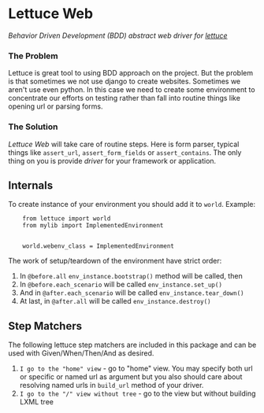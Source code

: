Lettuce Web
====================

*Behavior Driven Development (BDD) abstract web driver for
[lettuce](http://lettuce.it)*

### The Problem

Lettuce is great tool to using BDD approach on the project. But the problem
is that sometimes we not use django to create websites. Sometimes we aren't use
even python. In this case we need to create some environment to concentrate
our efforts on testing rather than fall into routine things like opening url or parsing forms.

### The Solution

*Lettuce Web* will take care of routine steps. Here is form parser, typical
things like `assert_url`, `assert_form_fields` or `assert_contains`.
The only thing on you is provide *driver* for your framework or
application.



Internals
--------------------

To create instance of your environment you should add it to `world`.
Example:

        from lettuce import world
        from mylib import ImplementedEnvironment


        world.webenv_class = ImplementedEnvironment



The work of setup/teardown of the environment have strict order:

  1. In `@before.all` `env_instance.bootstrap()` method will be called, then
  1. In `@before.each_scenario` will be called `env_instance.set_up()`
  1. And in `@after.each_scenario` will be called `env_instance.tear_down()`
  1. At last, in `@after.all` will be called `env_instance.destroy()`


Step Matchers
--------------------

The following lettuce step matchers are included in this package and can be used with Given/When/Then/And as desired.

  1. `I go to the "home" view` - go to "home" view. You may specify both
  url or specific or named url as argument but you also should care about
  resolving named urls in `build_url` method of your driver.
  1. `I go to the "/" view without tree` - go to the view but without building 
  LXML tree

